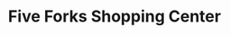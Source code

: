 ---
title: "Five Forks Shopping Center"
url: /williamsburg/five-forks-shopping-center/
shop: mall
---